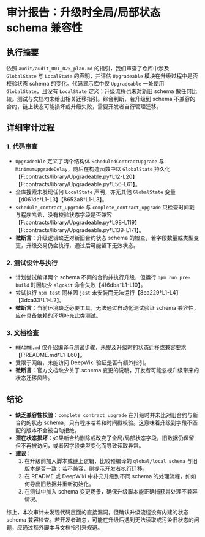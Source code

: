 # 审计报告：升级时全局/局部状态 schema 兼容性

## 执行摘要

依照 `audit/audit_001_025_plan.md` 的指引，我们审查了仓库中涉及 `GlobalState` 与 `LocalState` 的声明，并评估 `Upgradeable` 模块在升级过程中是否校验状态 schema 的变化。代码显示库中仅 `Upgradeable` 一处使用 `GlobalState`，且没有 `LocalState` 定义；升级流程也未对新旧 schema 做任何比较。测试与文档均未给出相关迁移指引。综合判断，若升级到 schema 不兼容的合约，链上状态可能损坏或升级失败，需要开发者自行管理迁移。

## 详细审计过程

### 1. 代码审查
- `Upgradeable` 定义了两个结构体 `ScheduledContractUpgrade` 与 `MinimumUpgradeDelay`，随后在构造函数中以 `GlobalState` 持久化【F:contracts/library/Upgradeable.py†L12-L20】【F:contracts/library/Upgradeable.py†L56-L61】。
- 全库搜索未发现任何 `LocalState` 声明，亦无其他 `GlobalState` 变量【d061dc†L1-L3】【8652a8†L1-L3】。
- `schedule_contract_upgrade` 与 `complete_contract_upgrade` 只检查时间戳与程序哈希，没有校验状态字段是否兼容【F:contracts/library/Upgradeable.py†L98-L119】【F:contracts/library/Upgradeable.py†L139-L171】。
- **微断言**：升级逻辑缺乏对新旧合约状态 schema 的检查，若字段数量或类型变更，升级交易仍会执行，通过后可能留下无效状态。 

### 2. 测试设计与执行
- 计划尝试编译两个 schema 不同的合约并执行升级，但运行 `npm run pre-build` 时因缺少 `algokit` 命令失败【4f6dba†L1-L10】。
- 尝试执行 `npm test` 同样因 `jest` 未安装而无法运行【8ea229†L1-L4】【3dca33†L1-L2】。
- **微断言**：当前环境缺乏必要工具，无法通过自动化测试验证 schema 兼容性，应在具备依赖的环境补充此类测试。

### 3. 文档检查
- `README.md` 仅介绍编译与测试步骤，未提及升级时的状态迁移或兼容要求【F:README.md†L1-L60】。
- 受限于网络，未能访问 DeepWiki 验证是否有额外指引。
- **微断言**：官方文档缺少关于 schema 变更的说明，开发者可能忽视升级带来的状态迁移风险。

## 结论

- **缺乏兼容性校验**：`complete_contract_upgrade` 在升级时并未比对旧合约与新合约的状态 schema，只有程序哈希和时间戳校验。这意味着升级到字段不匹配的版本不会被自动拒绝。
- **潜在状态损坏**：如果新合约删除或改变了全局/局部状态字段，旧数据仍保留但不再被访问，或者因字段类型变化而导致读取异常。
- **建议**：
  1. 在升级前加入脚本或链上逻辑，比较预编译的 `global/local schema` 与旧版本是否一致；若不兼容，则提示开发者执行迁移。
  2. 在 README 或 DeepWiki 中补充升级到不同 schema 的处理流程，如如何导出旧数据并重新初始化。
  3. 在测试中加入 schema 变更场景，确保升级脚本能正确捕获并处理不兼容情况。

综上，本次审计未发现代码层面的直接漏洞，但确认升级流程没有内建的状态 schema 兼容检查。若开发者疏忽，可能在升级后遇到无法读取或污染旧状态的问题，应通过额外脚本与文档指引来规避。
